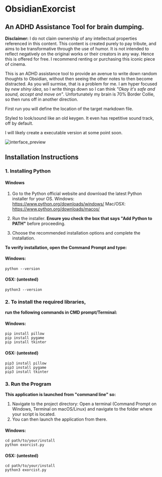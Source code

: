 # ObsidianExorcist
## An ADHD Assistance Tool for brain dumping.

**Disclaimer:**
I do not claim ownership of any intellectual properties referenced in this content. This content is created purely to pay tribute, and aims to be transformative through the use of humor. It is not intended to reflect negatively on the original works or their creators in any way. Hence this is offered for free.
I recommend renting or purchasing this iconic piece of cinema.

This is an ADHD assistance tool to provide an avenue to write down random thoughts to Obsidian, without then seeing the other notes to then become distracted. 
As you will surmise, that is a problem for me. I am hyper focused by *new shiny idea*, so I write things down so I can think *"Okay it's safe and sound, accept and move on"*.
Unfortunately my brain is 70% Border Collie, so then runs off in another direction.

First run you will define the location of the target markdown file.

Styled to look/sound like an old keygen. It even has repetitive sound track, off by default.

I will likely create a executable version at some point soon.

![interface_preview](https://github.com/user-attachments/assets/56af72bc-79f3-446d-ac33-21758c5e14cf)

## Installation Instructions

### 1. Installing Python

#### Windows
1. Go to the Python official website and download the latest Python installer for your OS.
  Windows: https://www.python.org/downloads/windows/
  Mac/OSX: https://www.python.org/downloads/macos/

2. Run the installer. **Ensure you check the box that says "Add Python to PATH"** before proceeding.
3. Choose the recommended installation options and complete the installation.

**To verify installation, open the Command Prompt and type:**

#### Windows:
```
python --version
```
#### OSX: (untested)
```
python3 --version
```

### 2. To install the required libraries, 
**run the following commands in CMD prompt/Terminal:**

#### Windows:
```
pip install pillow
pip install pygame
pip install tkinter
```
#### OSX: (untested)
```
pip3 install pillow
pip3 install pygame
pip3 install tkinter
```

### 3. Run the Program

**This application is launched from "command line" so:**
1) Navigate to the project directory: Open a terminal (Command Prompt on Windows, Terminal on macOS/Linux) and navigate to the folder where your script is located. 
2) You can then launch the application from there.

#### Windows:
```
cd path/to/your/install
python exorcist.py
```
#### OSX: (untested)
```
cd path/to/your/install
python3 exorcist.py
```
